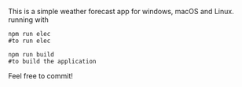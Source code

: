 This is a simple weather forecast app for windows, macOS and Linux.
running with

```
npm run elec
#to run elec

npm run build
#to build the application
```

Feel free to commit!
